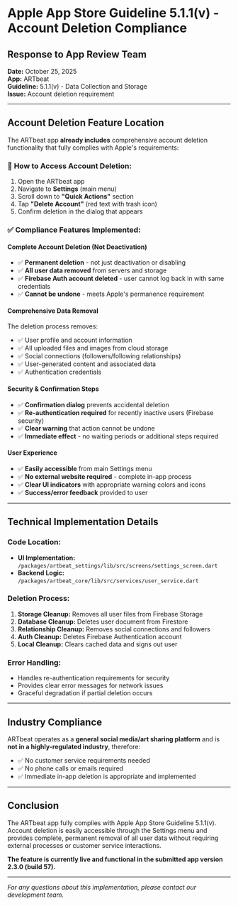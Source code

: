 # Apple App Store Guideline 5.1.1(v) - Account Deletion Compliance

## Response to App Review Team

**Date:** October 25, 2025  
**App:** ARTbeat  
**Guideline:** 5.1.1(v) - Data Collection and Storage  
**Issue:** Account deletion requirement

---

## Account Deletion Feature Location

The ARTbeat app **already includes** comprehensive account deletion functionality that fully complies with Apple's requirements:

### 📍 **How to Access Account Deletion:**

1. Open the ARTbeat app
2. Navigate to **Settings** (main menu)
3. Scroll down to **"Quick Actions"** section
4. Tap **"Delete Account"** (red text with trash icon)
5. Confirm deletion in the dialog that appears

### ✅ **Compliance Features Implemented:**

#### **Complete Account Deletion (Not Deactivation)**

- ✅ **Permanent deletion** - not just deactivation or disabling
- ✅ **All user data removed** from servers and storage
- ✅ **Firebase Auth account deleted** - user cannot log back in with same credentials
- ✅ **Cannot be undone** - meets Apple's permanence requirement

#### **Comprehensive Data Removal**

The deletion process removes:

- ✅ User profile and account information
- ✅ All uploaded files and images from cloud storage
- ✅ Social connections (followers/following relationships)
- ✅ User-generated content and associated data
- ✅ Authentication credentials

#### **Security & Confirmation Steps**

- ✅ **Confirmation dialog** prevents accidental deletion
- ✅ **Re-authentication required** for recently inactive users (Firebase security)
- ✅ **Clear warning** that action cannot be undone
- ✅ **Immediate effect** - no waiting periods or additional steps required

#### **User Experience**

- ✅ **Easily accessible** from main Settings menu
- ✅ **No external website required** - complete in-app process
- ✅ **Clear UI indicators** with appropriate warning colors and icons
- ✅ **Success/error feedback** provided to user

---

## Technical Implementation Details

### Code Location:

- **UI Implementation:** `/packages/artbeat_settings/lib/src/screens/settings_screen.dart`
- **Backend Logic:** `/packages/artbeat_core/lib/src/services/user_service.dart`

### Deletion Process:

1. **Storage Cleanup:** Removes all user files from Firebase Storage
2. **Database Cleanup:** Deletes user document from Firestore
3. **Relationship Cleanup:** Removes social connections and followers
4. **Auth Cleanup:** Deletes Firebase Authentication account
5. **Local Cleanup:** Clears cached data and signs out user

### Error Handling:

- Handles re-authentication requirements for security
- Provides clear error messages for network issues
- Graceful degradation if partial deletion occurs

---

## Industry Compliance

ARTbeat operates as a **general social media/art sharing platform** and is **not in a highly-regulated industry**, therefore:

- ✅ No customer service requirements needed
- ✅ No phone calls or emails required
- ✅ Immediate in-app deletion is appropriate and implemented

---

## Conclusion

The ARTbeat app fully complies with Apple App Store Guideline 5.1.1(v). Account deletion is easily accessible through the Settings menu and provides complete, permanent removal of all user data without requiring external processes or customer service interactions.

**The feature is currently live and functional in the submitted app version 2.3.0 (build 57).**

---

_For any questions about this implementation, please contact our development team._
